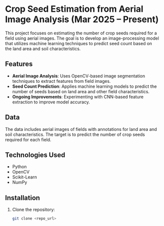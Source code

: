 
# Crop Seed Estimation from Aerial Image Analysis (Mar 2025 – Present)

This project focuses on estimating the number of crop seeds required for a field using aerial images. The goal is to develop an image-processing model that utilizes machine learning techniques to predict seed count based on the land area and soil characteristics.

## Features
- **Aerial Image Analysis**: Uses OpenCV-based image segmentation techniques to extract features from field images.
- **Seed Count Prediction**: Applies machine learning models to predict the number of seeds based on land area and other field characteristics.
- **Ongoing Improvements**: Experimenting with CNN-based feature extraction to improve model accuracy.

## Data
The data includes aerial images of fields with annotations for land area and soil characteristics. The target is to predict the number of crop seeds required for each field.

## Technologies Used
- Python
- OpenCV
- Scikit-Learn
- NumPy

## Installation
1. Clone the repository:
   ```bash
   git clone <repo_url>
